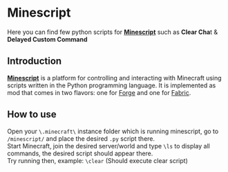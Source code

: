 # Minescript
Here you can find few python scripts for [**Minescript**](https://github.com/maxuser0/minescript) such as **Clear Cha**t & **Delayed Custom Command**
## Introduction
[**Minescript**](https://github.com/maxuser0/minescript) is a platform for controlling and interacting with Minecraft
using scripts written in the Python programming language. It is implemented as
mod that comes in two flavors: one for [Forge](https://files.minecraftforge.net/net/minecraftforge/forge/) and one for [Fabric](https://fabricmc.net/).  

## How to use  
Open your `\.minecraft\` instance folder which is running minescript, go to `/minescript/` and place the desired `.py` script there.  
Start Minecraft, join the desired server/world and type `\ls` to display all commands, the desired script should appear there.  
Try running then, example: `\clear` (Should execute clear script)